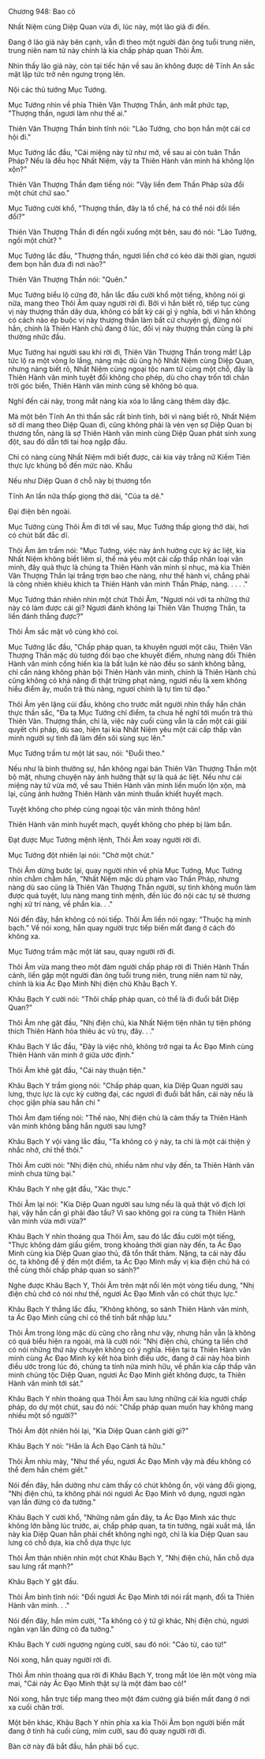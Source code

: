




Chương 948: Bao cỏ


Nhất Niệm cùng Diệp Quan vừa đi, lúc này, một lão giả đi đến.

Đang ở lão giả này bên cạnh, vẫn đi theo một người đàn ông tuổi trung niên, trung niên nam tử này chính là kia chấp pháp quan Thôi Âm.

Nhìn thấy lão giả này, còn tại tiếc hận về sau ăn không được dê Tĩnh An sắc mặt lập tức trở nên ngưng trọng lên.

Nội các thủ tướng Mục Tướng.

Mục Tướng nhìn về phía Thiên Vân Thượng Thần, ánh mắt phức tạp, "Thượng thần, ngươi làm như thế ai."

Thiên Vân Thượng Thần bình tĩnh nói: "Lão Tướng, cho bọn hắn một cái cơ hội đi."

Mục Tướng lắc đầu, "Cái miệng này tử như mở, về sau ai còn tuân Thần Pháp? Nếu là đều học Nhất Niệm, vậy ta Thiên Hành văn minh há không lộn xộn?"

Thiên Vân Thượng Thần đạm tiếng nói: "Vậy liền đem Thần Pháp sửa đổi một chút chứ sao."

Mục Tướng cười khổ, "Thượng thần, đây là tổ chế, há có thể nói đổi liền đổi?"

Thiên Vân Thượng Thần đi đến ngồi xuống một bên, sau đó nói: "Lão Tướng, ngồi một chút? "

Mục Tướng lắc đầu, "Thượng thần, ngươi liền chớ có kéo dài thời gian, ngươi đem bọn hắn đưa đi nơi nào?"

Thiên Vân Thượng Thần nói: "Quên."

Mục Tướng biểu lộ cứng đờ, hắn lắc đầu cười khổ một tiếng, không nói gì nữa, mang theo Thôi Âm quay người rời đi. Bởi vì hắn biết rõ, tiếp tục cùng vị này thượng thần dây dưa, không có bất kỳ cái gì ý nghĩa, bởi vì hắn không có cách nào ép buộc vị này thượng thần làm bất cứ chuyện gì, đừng nói hắn, chính là Thiên Hành chủ đang ở lúc, đối vị này thượng thần cũng là phi thường nhức đầu.

Mục Tướng hai người sau khi rời đi, Thiên Vân Thượng Thần trong mắt! Lập tức lộ ra một vòng lo lắng, nàng mặc dù ủng hộ Nhất Niệm cùng Diệp Quan, nhưng nàng biết rõ, Nhất Niệm cùng ngoại tộc nam tử cùng một chỗ, đây là Thiên Hành văn minh tuyệt đối không cho phép, dù cho chạy trốn tới chân trời góc biển, Thiên Hành văn minh cũng sẽ không bỏ qua.

Nghĩ đến cái này, trong mắt nàng kia xóa lo lắng càng thêm dày đặc.

Mà một bên Tĩnh An thì thần sắc rất bình tĩnh, bởi vì nàng biết rõ, Nhất Niệm sở dĩ mang theo Diệp Quan đi, cũng không phải là vẻn vẹn sợ Diệp Quan bị thương tổn, nàng là sợ Thiên Hành văn minh cùng Diệp Quan phát sinh xung đột, sau đó dẫn tới tai hoạ ngập đầu.

Chỉ có nàng cùng Nhất Niệm mới biết được, cái kia váy trắng nữ Kiếm Tiên thực lực khủng bố đến mức nào. Khẩu

Nếu như Diệp Quan ở chỗ này bị thương tổn

Tĩnh An lần nữa thấp giọng thở dài, "Của ta dê."

Đại điện bên ngoài.

Mục Tướng cùng Thôi Âm đi tới về sau, Mục Tướng thấp giọng thở dài, hơi có chút bất đắc dĩ.

Thôi Âm âm trầm nói: "Mục Tướng, việc này ảnh hưởng cực kỳ ác liệt, kia Nhất Niệm không biết liêm sỉ, thế mà yêu một cái cấp thấp nhân loại văn minh, đây quả thực là chúng ta Thiên Hành văn minh sỉ nhục, mà kia Thiên Vân Thượng Thần lại trắng trợn bao che nàng, như thế hành vi, chẳng phải là công nhiên khiêu khích ta Thiên Hành văn minh Thần Pháp, nàng. . . . ."

Mục Tướng thản nhiên nhìn một chút Thôi Âm, "Ngươi nói với ta những thứ này có làm được cái gì? Ngươi đánh không lại Thiên Vân Thượng Thần, ta liền đánh thắng được?"

Thôi Âm sắc mặt vô cùng khó coi.

Mục Tướng lắc đầu, "Chấp pháp quan, ta khuyên ngươi một câu, Thiên Vân Thượng Thần mặc dù tương đối bao che khuyết điểm, nhưng nàng đối Thiên Hành văn minh cống hiến kia là bất luận kẻ nào đều so sánh không bằng, chỉ cần nàng không phản bội Thiên Hành văn minh, chính là Thiên Hành chủ cũng không có khả năng đi thật trừng phạt nàng, ngươi nếu là xem không hiểu điểm ấy, muốn trả thù nàng, ngươi chính là tự tìm tử đạo."

Thôi Âm yên lặng cúi đầu, không cho trước mắt người nhìn thấy hắn chân thực thần sắc, "Đa tạ Mục Tướng chỉ điểm, ta chưa hề nghĩ tới muốn trả thù Thiên Vân. Thượng thần, chỉ là, việc này cuối cùng vẫn là cần một cái giải quyết chi pháp, dù sao, hiện tại kia Nhất Niệm yêu một cái cấp thấp văn minh người sự tình đã làm đến sôi sùng sục lên."

Mục Tướng trầm tư một lát sau, nói: "Đuổi theo."

Nếu như là bình thường sự, hắn không ngại bán Thiên Vân Thượng Thần một bộ mặt, nhưng chuyện này ảnh hưởng thật sự là quá ác liệt. Nếu như cái miệng này tử vừa mở, về sau Thiên Hành văn minh liền muốn lộn xộn, mà lại, cũng ảnh hưởng Thiên Hành văn minh thuần khiết huyết mạch.

Tuyệt không cho phép cùng ngoại tộc văn minh thông hôn!

Thiên Hành văn minh huyết mạch, quyết không cho phép bị làm bẩn.

Đạt được Mục Tướng mệnh lệnh, Thôi Âm xoay người rời đi.

Mục Tướng đột nhiên lại nói: "Chờ một chút."

Thôi Âm dừng bước lại, quay người nhìn về phía Mục Tướng, Mục Tướng nhìn chằm chằm hắn, "Nhất Niệm mặc dù phạm vào Thần Pháp, nhưng nàng dù sao cũng là Thiên Vân Thượng Thần người, sự tình không muốn làm được quá tuyệt, lưu nàng mang tính mệnh, đến lúc đó nội các tự sẽ thương nghị xử trí nàng, về phần kia. . ."

Nói đến đây, hắn không có nói tiếp. Thôi Âm liền nói ngay: "Thuộc hạ minh bạch." Về nói xong, hắn quay người trực tiếp biến mất đang ở cách đó không xa.

Mục Tướng trầm mặc một lát sau, quay người rời đi.

Thôi Âm vừa mang theo một đám người chấp pháp rời đi Thiên Hành Thần cảnh, liền gặp một người đàn ông tuổi trung niên, trung niên nam tử này, chính là kia Ác Đạo Minh Nhị điện chủ Khâu Bạch Y.

Khâu Bạch Y cười nói: "Thôi chấp pháp quan, có thể là đi đuổi bắt Diệp Quan?"

Thôi Âm nhẹ gật đầu, "Nhị điện chủ, kia Nhất Niệm tiện nhân tự tiện phóng thích Thiên Hành hỏa thiêu ác vũ trụ, đây. . ."

Khâu Bạch Y lắc đầu, "Đây là việc nhỏ, không trở ngại ta Ác Đạo Minh cùng Thiên Hành văn minh ở giữa ước định."

Thôi Âm khẽ gật đầu, "Cái này thuận tiện."

Khâu Bạch Y trầm giọng nói: "Chấp pháp quan, kia Diệp Quan người sau lưng, thực lực là cực kỳ cường đại, các ngươi đi đuổi bắt hắn, cái này nếu là chọc giận phía sau hắn chi "

Thôi Âm đạm tiếng nói: "Thế nào, Nhị điện chủ là cảm thấy ta Thiên Hành văn minh không bằng hắn người sau lưng?

Khâu Bạch Y vội vàng lắc đầu, "Ta không có ý này, ta chỉ là một cái thiện ý nhắc nhở, chỉ thế thôi."

Thôi Âm cười nói: "Nhị điện chủ, nhiều năm như vậy đến, ta Thiên Hành văn minh chưa từng bại."

Khâu Bạch Y nhẹ gật đầu, "Xác thực."

Thôi Âm lại nói: "Kia Diệp Quan người sau lưng nếu là quả thật vô địch lợi hại, vậy hắn cần gì phải đào tẩu? Vì sao không gọi ra cùng ta Thiên Hành văn minh vừa mới vừa?"

Khâu Bạch Y nhìn thoáng qua Thôi Âm, sau đó lắc đầu cười một tiếng, "Thực không dám giấu giếm, trong khoảng thời gian này đến, ta Ác Đạo Minh cùng kia Diệp Quan giao thủ, đã tổn thất thảm. Nặng, ta cái này đầu óc, ta không để ý đến một điểm, ta Ác Đạo Minh mấy vị kia điện chủ há có thể cùng thôi chấp pháp quan so sánh?"

Nghe được Khâu Bạch Y, Thôi Âm trên mặt nổi lên một vòng tiếu dung, "Nhị điện chủ chớ có nói như thế, ngươi Ác Đạo Minh vẫn có chút thực lực."

Khâu Bạch Y thẳng lắc đầu, "Không không, so sánh Thiên Hành văn minh, ta Ác Đạo Minh cũng chỉ có thể tính bất nhập lưu."

Thôi Âm trong lòng mặc dù cũng cho rằng như vậy, nhưng hắn vẫn là không có quá biểu hiện ra ngoài, mà là cười nói: "Nhị điện chủ, chúng ta liền chớ có nói những thứ này chuyện không có ý nghĩa. Hiện tại ta Thiên Hành văn minh cùng Ác Đạo Minh ký kết hòa bình điều ước, đang ở cái này hòa bình điều ước trong lúc đó, chúng ta tính nửa minh hữu, về phần kia cấp thấp văn minh chủng tộc Diệp Quan, ngươi Ác Đạo Minh giết không được, ta Thiên Hành văn minh tới sát."

Khâu Bạch Y nhìn thoáng qua Thôi Âm sau lưng những cái kia người chấp pháp, do dự một chút, sau đó nói: "Chấp pháp quan muốn hay không mang nhiều một số người?"

Thôi Âm đột nhiên hỏi lại, "Kia Diệp Quan cảnh giới gì?"

Khâu Bạch Y nói: "Hẳn là Ách Đạo Cảnh tả hữu."

Thôi Âm nhíu mày, "Như thế yếu, ngươi Ác Đạo Minh vậy mà đều không có thể đem hắn chém giết."

Nói đến đây, hắn dường như cảm thấy có chút không ổn, vội vàng đổi giọng, "Nhị điện chủ, ta không phải nói ngươi Ác Đạo Minh vô dụng, ngươi ngàn vạn lần đừng có đa tưởng."

Khâu Bạch Y cười khổ, "Những năm gần đây, ta Ác Đạo Minh xác thực không lớn bằng lúc trước, ai, chấp pháp quan, ta tin tưởng, ngài xuất mã, lần này kia Diệp Quan hẳn phải chết không nghi ngờ, chỉ là kia Diệp Quan sau lưng có chỗ dựa, kia chỗ dựa thực lực

Thôi Âm thản nhiên nhìn một chút Khâu Bạch Y, "Nhị điện chủ, hắn chỗ dựa sau lưng rất mạnh?"

Khâu Bạch Y gật đầu.

Thôi Âm bình tĩnh nói: "Đối ngươi Ác Đạo Minh tới nói rất mạnh, đối ta Thiên Hành văn minh. . ."

Nói đến đây, hắn mỉm cười, "Ta không có ý tứ gì khác, Nhị điện chủ, ngươi ngàn vạn lần đừng có đa tưởng."

Khâu Bạch Y cười ngượng ngùng cười, sau đó nói: "Cáo từ, cáo từ!"

Nói xong, hắn quay người rời đi.

Thôi Âm nhìn thoáng qua rời đi Khâu Bạch Y, trong mắt lóe lên một vòng mỉa mai, "Cái này Ác Đạo Minh thật sự là một đám bao cỏ!"

Nói xong, hắn trực tiếp mang theo một đám cường giả biến mất đang ở nơi xa cuối chân trời.

Một bên khác, Khâu Bạch Y nhìn phía xa kia Thôi Âm bọn người biến mất đang ở tinh hà cuối cùng, mỉm cười, sau đó quay người rời đi.

Bàn cờ này đã bắt đầu, hắn phải bố cục.




